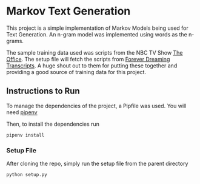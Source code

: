 # Markov Text Generation

This project is a simple implementation of Markov Models being used for Text Generation. An n-gram model was implemented
using words as the n-grams.

The sample training data used was scripts from the NBC TV Show [The Office](https://en.wikipedia.org/wiki/The_Office_(American_TV_series)).
The setup file will fetch the scripts from [Forever Dreaming Transcripts](https://transcripts.foreverdreaming.org/). A huge shout out to them for putting these together and providing a good source of training data for this project.

## Instructions to Run

To manage the dependencies of the project, a Pipfile was used. You will need [pipenv](https://pypi.org/project/pipenv/)

Then, to install the dependencies run

```shell
pipenv install
```

### Setup File

After cloning the repo, simply run the setup file from the parent directory

```shell
python setup.py
```
